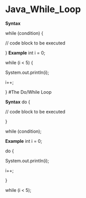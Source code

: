 # Java_While_Loop
**Syntax**

while (condition) {

// code block to be executed

}
**Example**
int i = 0;

while (i < 5) {

  System.out.println(i);
  
  i++;
  
}
#The Do/While Loop

**Syntax**
do {

  // code block to be executed
  
}

while (condition);

**Example**
int i = 0;

do {

  System.out.println(i);
  
  i++;
  
}

while (i < 5);
